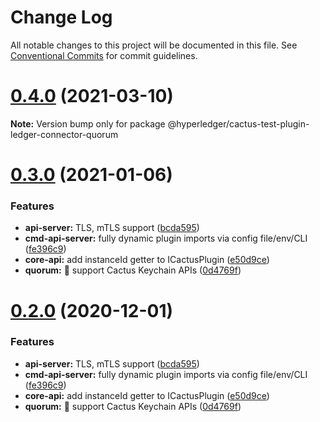 # Change Log

All notable changes to this project will be documented in this file.
See [Conventional Commits](https://conventionalcommits.org) for commit guidelines.

# [0.4.0](https://github.com/hyperledger/cactus/compare/v0.3.0...v0.4.0) (2021-03-10)

**Note:** Version bump only for package @hyperledger/cactus-test-plugin-ledger-connector-quorum





# [0.3.0](https://github.com/hyperledger/cactus/compare/v0.1.0...v0.3.0) (2021-01-06)


### Features

* **api-server:** TLS, mTLS support ([bcda595](https://github.com/hyperledger/cactus/commit/bcda595c84a1a6805c20375a45b318de3e092319))
* **cmd-api-server:** fully dynamic plugin imports via config file/env/CLI ([fe396c9](https://github.com/hyperledger/cactus/commit/fe396c969436f1c1a99b6d03d8b58b160e1a93bb))
* **core-api:** add instanceId getter to ICactusPlugin ([e50d9ce](https://github.com/hyperledger/cactus/commit/e50d9cef081708d7d6b92701f7f941c36ef6f920))
* **quorum:** 🎸 support Cactus Keychain APIs ([0d4769f](https://github.com/hyperledger/cactus/commit/0d4769fa52d1f79c22bdb6f60c2c2b7200b8cf99))





# [0.2.0](https://github.com/hyperledger/cactus/compare/v0.1.0...v0.2.0) (2020-12-01)


### Features

* **api-server:** TLS, mTLS support ([bcda595](https://github.com/hyperledger/cactus/commit/bcda595c84a1a6805c20375a45b318de3e092319))
* **cmd-api-server:** fully dynamic plugin imports via config file/env/CLI ([fe396c9](https://github.com/hyperledger/cactus/commit/fe396c969436f1c1a99b6d03d8b58b160e1a93bb))
* **core-api:** add instanceId getter to ICactusPlugin ([e50d9ce](https://github.com/hyperledger/cactus/commit/e50d9cef081708d7d6b92701f7f941c36ef6f920))
* **quorum:** 🎸 support Cactus Keychain APIs ([0d4769f](https://github.com/hyperledger/cactus/commit/0d4769fa52d1f79c22bdb6f60c2c2b7200b8cf99))
